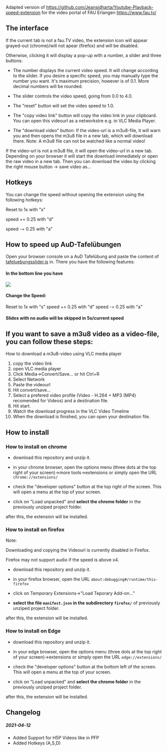 Adapted version of https://github.com/Jeansidharta/Youtube-Playback-speed-extension for the video portal of FAU Erlangen https://www.fau.tv/

## The interface

If the current tab is not a fau.TV video, the extension icon will appear grayed-out (chrome)/will not apear (firefox) and will be disabled. 

Otherwise, clicking it will display a pop-up with a number, a slider and three buttons:

- The number displays the current video speed. It will change according to the slider. If you desire a specific speed, you may manually type the number you want. It's maximum precision, however is of 0.1. More decimal numbers will be rounded.

- The slider controls the video speed, going from 0.0 to 4.0.

- The "reset" button will set the video speed to 1.0.

- The "copy video link" button will copy the video link in your clipboard. You can open this videourl as a networkstre e.g. in VLC Media Player.

- The "download video" button: 
If the video-url is a m3u8-file, it will warn you and then opens the m3u8 file in a new tab, which will download there. Note: A m3u8 file can not be watched like a normal video!

If the video-url is not a m3u8 file, it will open the video-url in a new tab. Depending on your browser it will start the download immediately or open the raw video in a new tab. Then you can download the video by clicking the right mouse button -> save video as...

## Hotkeys
You can change the speed without opening the extension using the following hotkeys:

Reset to 1x with "s"

speed += 0.25  with "d"

speed -= 0.25  with "a"

## How to speed up AuD-Tafelübungen
Open your browser console on a AuD Tafelübung and paste the content of [tafeluebungsslider.js](tafeluebungsspeeder.js) in.
There you have the following features:

#### In the bottom line you have
![](https://matoex.uber.space/xbackbone/QaQI5/mUluraZa54.png/raw)

#### Change the Speed:
Reset to 1x with "s"
speed += 0.25  with "d"
speed -= 0.25  with "a"

#### Slides with no audio will be skipped in 5s/current speed

## If you want to save a m3u8 video as a video-file, you can follow these steps:
How to download a m3u8-video using VLC media player 

1. copy the video link
2. open VLC media player
3. Click Media->Convert/Save... or hit Ctrl+R
4. Select Network
5. Paste the videourl
6. Hit convert/save...
7. Select a prefered video profile (Video - H.264 + MP3 (MP4) recomended for Videos) and a destination file.
8. Hit start.
9. Watch the download progress in the VLC Video Timeline
10. When the download is finished, you can open your destination file.

## How to install

### How to install on chrome

- download this repository and unzip it.

- in your chrome browser, open the options menu (three dots at the top right of your screen)->more tools->extensions or simply open the URL `chrome://extensions/`

- check the "developer options" button at the top right of the screen. This will open a menu at the top of your screen.

- click on "Load unpacked" and **select the chrome folder** in the previously unziped project folder.

after this, the extension will be installed.


### How to install on firefox

Note:

Downloading and copying the Videourl is currently disabled in Firefox.

Firefox may not support audio if the speed is above x4.


- download this repository and unzip it.

- in your firefox browser, open the URL `about:debugging#/runtime/this-firefox`

- click on Temporary Extensions->"Load Teporary Add-on..."

- **select the file `manifest.json` in the subdirectory `firefox/`** of previously unziped project folder.

after this, the extension will be installed.

### How to install on Edge

- download this repository and unzip it.

- in your edge browser, open the options menu (three dots at the top right of your screen)->extensions or simply open the URL `edge://extensions/`

- check the "developer options" button at the bottom left of the screen. This will open a menu at the top of your screen.

- click on "Load unpacked" and **select the chrome folder** in the previously unziped project folder.

after this, the extension will be installed.


## Changelog

##### 2021-04-12
- Added Support for H5P Videos like in PFP
- Added Hotkeys (A,S,D)